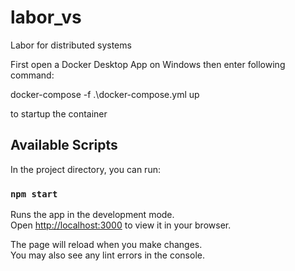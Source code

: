 # labor_vs
Labor for distributed systems

First open a Docker Desktop App on Windows 
then enter following command:

docker-compose -f .\docker-compose.yml up 

to startup the container

## Available Scripts

In the project directory, you can run:

### `npm start`

Runs the app in the development mode.\
Open [http://localhost:3000](http://localhost:3000) to view it in your browser.

The page will reload when you make changes.\
You may also see any lint errors in the console.
